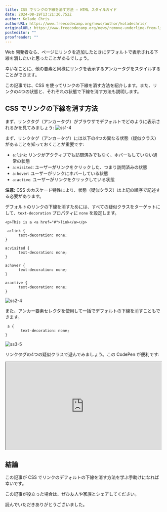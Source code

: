 ```yaml
---
title: CSS でリンクの下線を消す方法 – HTML スタイルガイド
date: 2024-08-19T13:21:26.752Z
author: Kolade Chris
authorURL: https://www.freecodecamp.org/news/author/koladechris/
originalURL: https://www.freecodecamp.org/news/remove-underline-from-link-in-css/
posteditor: ""
proofreader: ""
---
```


Web 開発者なら、ページにリンクを追加したときにデフォルトで表示される下線を消したいと思ったことがあるでしょう。

<!-- more -->

幸いなことに、他の要素と同様にリンクを表示するアンカータグをスタイルすることができます。

この記事では、CSS を使ってリンクの下線を消す方法を紹介します。また、リンクの4つの状態と、それぞれの状態で下線を消す方法も説明します。

## CSS でリンクの下線を消す方法

まず、リンクタグ（アンカータグ）がブラウザでデフォルトでどのように表示されるかを見てみましょう: ![ss1-4](https://www.freecodecamp.org/news/content/images/2022/06/ss1-4.png)

まず、リンクタグ（アンカータグ）には以下の4つの異なる状態（疑似クラス）があることを知っておくことが重要です:

-   `a:link`: リンクがアクティブでも訪問済みでもなく、ホバーもしていない通常の状態
-   `a:visited`: ユーザーがリンクをクリックした、つまり訪問済みの状態
-   `a:hover`: ユーザーがリンクにホバーしている状態
-   `a:active`: ユーザーがリンクをクリックしている状態

**注意:** CSS のカスケード特性により、状態（疑似クラス）は上記の順序で記述する必要があります。

デフォルトのリンクの下線を消すためには、すべての疑似クラスをターゲットにして、`text-decoration` プロパティに `none` を設定します。

```
<p>This is a <a href="#">link</a></p>
```

```
 a:link {
      text-decoration: none;
}

a:visited {
      text-decoration: none;
}

a:hover {
      text-decoration: none;
}

a:active {
      text-decoration: none;
}
```

![ss2-4](https://www.freecodecamp.org/news/content/images/2022/06/ss2-4.png)

また、アンカー要素セレクタを使用して一括でデフォルトの下線を消すこともできます。

```
 a {
       text-decoration: none;
}
```

![ss3-5](https://www.freecodecamp.org/news/content/images/2022/06/ss3-5.png)

リンクタグの4つの疑似クラスで遊んでみましょう。この CodePen が便利です:

<iframe width="100%" height="350" src="https://codepen.io/koladechris/embed/bGLPzXr" style="aspect-ratio: 16 / 9; width: 100%; height: auto;" title="CodePen embed" scrolling="no" allowtransparency="true" allowfullscreen="true" loading="lazy"></iframe>

## 結論

この記事が CSS でリンクのデフォルトの下線を消す方法を学ぶ手助けになれば幸いです。

この記事が役立った場合は、ぜひ友人や家族とシェアしてください。

読んでいただきありがとうございました。

